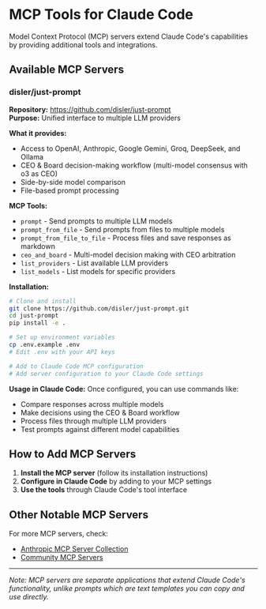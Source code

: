 # MCP Tools for Claude Code

Model Context Protocol (MCP) servers extend Claude Code's capabilities by providing additional tools and integrations.

## Available MCP Servers

### disler/just-prompt
**Repository:** https://github.com/disler/just-prompt  
**Purpose:** Unified interface to multiple LLM providers

**What it provides:**
- Access to OpenAI, Anthropic, Google Gemini, Groq, DeepSeek, and Ollama
- CEO & Board decision-making workflow (multi-model consensus with o3 as CEO)
- Side-by-side model comparison
- File-based prompt processing

**MCP Tools:**
- `prompt` - Send prompts to multiple LLM models
- `prompt_from_file` - Send prompts from files to multiple models
- `prompt_from_file_to_file` - Process files and save responses as markdown
- `ceo_and_board` - Multi-model decision making with CEO arbitration
- `list_providers` - List available LLM providers
- `list_models` - List models for specific providers

**Installation:**
```bash
# Clone and install
git clone https://github.com/disler/just-prompt.git
cd just-prompt
pip install -e .

# Set up environment variables
cp .env.example .env
# Edit .env with your API keys

# Add to Claude Code MCP configuration
# Add server configuration to your Claude Code settings
```

**Usage in Claude Code:**
Once configured, you can use commands like:
- Compare responses across multiple models
- Make decisions using the CEO & Board workflow
- Process files through multiple LLM providers
- Test prompts against different model capabilities

## How to Add MCP Servers

1. **Install the MCP server** (follow its installation instructions)
2. **Configure in Claude Code** by adding to your MCP settings
3. **Use the tools** through Claude Code's tool interface

## Other Notable MCP Servers

For more MCP servers, check:
- [Anthropic MCP Server Collection](https://github.com/modelcontextprotocol/servers)
- [Community MCP Servers](https://github.com/topics/mcp-server)

---

*Note: MCP servers are separate applications that extend Claude Code's functionality, unlike prompts which are text templates you can copy and use directly.*